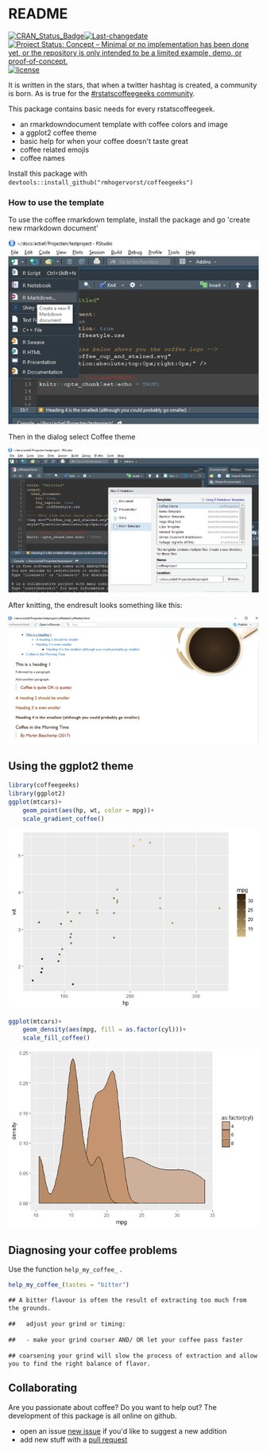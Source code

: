 README
================

<!-- badges -->
[![CRAN\_Status\_Badge](http://www.r-pkg.org/badges/version/coffeegeeks)](https://cran.r-project.org/package=coffeegeeks)[![Last-changedate](https://img.shields.io/badge/last%20change-2017--09--16-yellowgreen.svg)](/commits/master) [![Project Status: Concept – Minimal or no implementation has been done yet, or the repository is only intended to be a limited example, demo, or proof-of-concept.](http://www.repostatus.org/badges/latest/concept.svg)](http://www.repostatus.org/#concept) [![license](https://img.shields.io/github/license/mashape/apistatus.svg)](http://choosealicense.com/licenses/mit/)

It is written in the stars, that when a twitter hashtag is created, a community is born. As is true for the [\#rstatscoffeegeeks community](https://twitter.com/search?q=%23rstatscoffeegeeks).

This package contains basic needs for every rstatscoffeegeek.

-   an rmarkdowndocument template with coffee colors and image
-   a ggplot2 coffee theme
-   basic help for when your coffee doesn't taste great
-   coffee related emojis
-   coffee names

Install this package with `devtools::install_github("rmhogervorst/coffeegeeks")`

### How to use the template

To use the coffee rmarkdown template, install the package and go 'create new rmarkdown document'

![open new rmarkdown document](images/screenshot1.png)

Then in the dialog select Coffee theme

![selecting coffee theme](images/screenshot2.png)

After knitting, the endresult looks something like this:

![endresult of knitting in theme](images/screenshot4.PNG)

Using the ggplot2 theme
-----------------------

``` r
library(coffeegeeks)
library(ggplot2)
ggplot(mtcars)+
    geom_point(aes(hp, wt, color = mpg))+
    scale_gradient_coffee()
```

![](README_files/figure-markdown_github-ascii_identifiers/coffeetheme-1.png)

``` r
ggplot(mtcars)+
    geom_density(aes(mpg, fill = as.factor(cyl)))+
    scale_fill_coffee()
```

![](README_files/figure-markdown_github-ascii_identifiers/coffeetheme-2.png)

Diagnosing your coffee problems
-------------------------------

Use the function `help_my_coffee_` .

``` r
help_my_coffee_(tastes = "bitter")
```

    ## A bitter flavour is often the result of extracting too much from the grounds.

    ##   adjust your grind or timing:

    ##   - make your grind courser AND/ OR let your coffee pass faster

    ## coarsening your grind will slow the process of extraction and allow you to find the right balance of flavor.

Collaborating
-------------

Are you passionate about coffee? Do you want to help out? The development of this package is all online on github.

-   open an issue [new issue](https:://github.com/coffeegeeks/issues/new) if you'd like to suggest a new addition
-   add new stuff with a [pull request](https://github.com/RMHogervorst/coffeegeeks/compare)
